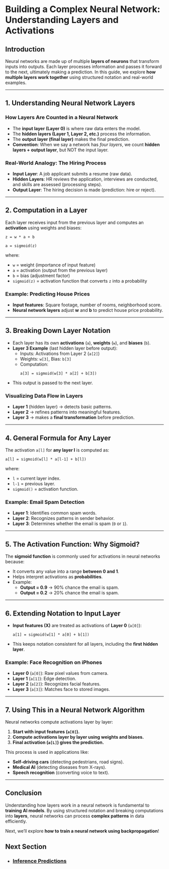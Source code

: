 # **Building a Complex Neural Network: Understanding Layers and Activations**

## **Introduction**
Neural networks are made up of multiple **layers of neurons** that transform inputs into outputs. Each layer processes information and passes it forward to the next, ultimately making a prediction. In this guide, we explore **how multiple layers work together** using structured notation and real-world examples.

---

## **1. Understanding Neural Network Layers**

### **How Layers Are Counted in a Neural Network**
- The **input layer (Layer 0)** is where raw data enters the model.
- The **hidden layers (Layer 1, Layer 2, etc.)** process the information.
- The **output layer (final layer)** makes the final prediction.
- **Convention**: When we say a network has *four layers*, we count **hidden layers + output layer**, but NOT the input layer.

### **Real-World Analogy: The Hiring Process**
- **Input Layer**: A job applicant submits a resume (raw data).
- **Hidden Layers**: HR reviews the application, interviews are conducted, and skills are assessed (processing steps).
- **Output Layer**: The hiring decision is made (prediction: hire or reject).

---

## **2. Computation in a Layer**
Each layer receives input from the previous layer and computes an **activation** using weights and biases:

```
z = w * a + b
```
```
a = sigmoid(z)
```
where:
- `w` = weight (importance of input feature)
- `a` = activation (output from the previous layer)
- `b` = bias (adjustment factor)
- `sigmoid(z)` = activation function that converts `z` into a probability

### **Example: Predicting House Prices**
- **Input features**: Square footage, number of rooms, neighborhood score.
- **Neural network layers** adjust **w** and **b** to predict house price probability.

---

## **3. Breaking Down Layer Notation**
- Each layer has its own **activations** (`a`), **weights** (`w`), and **biases** (`b`).
- **Layer 3 Example** (last hidden layer before output):
  - Inputs: Activations from Layer 2 (`a[2]`)
  - Weights: `w[3]`, Bias: `b[3]`
  - Computation:
    ```
    a[3] = sigmoid(w[3] * a[2] + b[3])
    ```
- This output is passed to the next layer.

### **Visualizing Data Flow in Layers**
- **Layer 1** (hidden layer) → detects basic patterns.
- **Layer 2** → refines patterns into meaningful features.
- **Layer 3** → makes a **final transformation** before prediction.

---

## **4. General Formula for Any Layer**
The activation `a[l]` for **any layer l** is computed as:
```
a[l] = sigmoid(w[l] * a[l-1] + b[l])
```
where:
- `l` = current layer index.
- `l-1` = previous layer.
- `sigmoid()` = activation function.

### **Example: Email Spam Detection**
- **Layer 1**: Identifies common spam words.
- **Layer 2**: Recognizes patterns in sender behavior.
- **Layer 3**: Determines whether the email is spam (`0` or `1`).

---

## **5. The Activation Function: Why Sigmoid?**
The **sigmoid function** is commonly used for activations in neural networks because:
- It converts any value into a range **between 0 and 1**.
- Helps interpret activations as **probabilities**.
- Example:
  - **Output = 0.9** → 90% chance the email is spam.
  - **Output = 0.2** → 20% chance the email is spam.

---

## **6. Extending Notation to Input Layer**
- **Input features (X)** are treated as activations of **Layer 0** (`a[0]`):
  ```
  a[1] = sigmoid(w[1] * a[0] + b[1])
  ```
- This keeps notation consistent for all layers, including the **first hidden layer**.

### **Example: Face Recognition on iPhones**
- **Layer 0** (`a[0]`): Raw pixel values from camera.
- **Layer 1** (`a[1]`): Edge detection.
- **Layer 2** (`a[2]`): Recognizes facial features.
- **Layer 3** (`a[3]`): Matches face to stored images.

---

## **7. Using This in a Neural Network Algorithm**
Neural networks compute activations layer by layer:
1. **Start with input features (`a[0]`).**
2. **Compute activations layer by layer using weights and biases.**
3. **Final activation (`a[L]`) gives the prediction.**

This process is used in applications like:
- **Self-driving cars** (detecting pedestrians, road signs).
- **Medical AI** (detecting diseases from X-rays).
- **Speech recognition** (converting voice to text).

---

## **Conclusion**
Understanding how layers work in a neural network is fundamental to **training AI models**. By using structured notation and breaking computations into **layers**, neural networks can process **complex patterns** in data efficiently.

Next, we’ll explore **how to train a neural network using backpropagation**!


## Next Section
- ### [Inference Predictions](Inference_Predictions.md)
